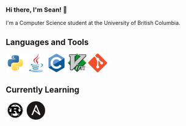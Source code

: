 
### Hi there, I'm Sean! 👋
I'm a Computer Science student at the University of British Columbia.

  
<h2>Languages and Tools</h2>
<img src="https://raw.githubusercontent.com/devicons/devicon/master/icons/python/python-original.svg" alt="python" width="50" height="50"/>
<img src="https://raw.githubusercontent.com/devicons/devicon/master/icons/java/java-original.svg" alt="java" width="50" height="50"/> 
<img src="https://raw.githubusercontent.com/devicons/devicon/master/icons/c/c-original.svg" alt="c" width="50" height="50"/> 
<img src="https://raw.githubusercontent.com/devicons/devicon/master/icons/vim/vim-original.svg" alt="vim" width="50" height="50"/>
<img src="https://raw.githubusercontent.com/devicons/devicon/master/icons/git/git-original.svg" alt="git" width="50" height="50"/>

<h2>Currently Learning</h2>
<img src="https://raw.githubusercontent.com/devicons/devicon/master/icons/rust/rust-plain.svg" alt="rust" width="50" height="50"/>
<img src="https://raw.githubusercontent.com/devicons/devicon/master/icons/ansible/ansible-original.svg" alt="rust" width="50" height="50"/>
